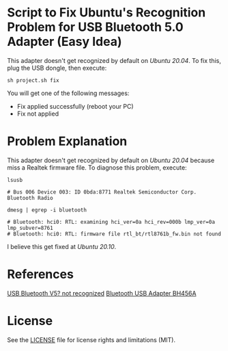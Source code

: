 # Script to Fix Ubuntu's Recognition Problem for USB Bluetooth 5.0 Adapter (Easy Idea) 

This adapter doesn't get recognized by default on _Ubuntu 20.04_. To fix this, plug the USB dongle, then execute:

```shell
sh project.sh fix
```

You will get one of the following messages:

  - Fix applied successfully (reboot your PC)
  - Fix not applied

# Problem Explanation

This adapter doesn't get recognized by default on _Ubuntu 20.04_ because miss a Realtek firmware file. To diagnose this problem, execute:

```shell
lsusb

# Bus 006 Device 003: ID 0bda:8771 Realtek Semiconductor Corp. Bluetooth Radio

dmesg | egrep -i bluetooth

# Bluetooth: hci0: RTL: examining hci_ver=0a hci_rev=000b lmp_ver=0a lmp_subver=8761
# Bluetooth: hci0: RTL: firmware file rtl_bt/rtl8761b_fw.bin not found
```

I believe this get fixed at _Ubuntu 20.10_.

# References

[USB Bluetooth V5? not recognized](https://forums.linuxmint.com/viewtopic.php?t=319260)
[Bluetooth USB Adapter BH456A](https://www.xmpow.com/pages/download)

# License

See the [LICENSE](./LICENSE.md) file for license rights and limitations (MIT).
